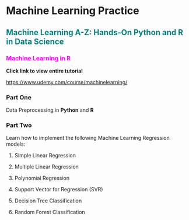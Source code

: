 # Machine Learning Practice
## <span style="color: teal;">Machine Learning A-Z: Hands-On Python and R in Data Science</span> 


### <span style="color: magenta;">Machine Learning in R</span>

**Click link to view entire tutorial**

<https://www.udemy.com/course/machinelearning/>

### Part One
Data Preprocessing in **Python** and **R**

### Part Two
Learn how to implement the following Machine Learning Regression models:

1. Simple Linear Regression

2. Multiple Linear Regression

3. Polynomial Regression

4. Support Vector for Regression (SVR)

5. Decision Tree Classification

6. Random Forest Classification